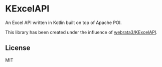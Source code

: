 # KExcelAPI
An Excel API written in Kotlin built on top of Apache POI.

This library has been created under the influence of [webrata3/KExcelAPI](https://github.com/webarata3/KExcelAPI).

## License
MIT
